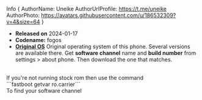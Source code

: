 Info { AuthorName: Uneike 
AuthorUrlProfile: https://t.me/uneike 
AuthorPhoto: https://avatars.githubusercontent.com/u/186532309?v=4&size=64 }
- **Released on** 2024-01-17
- **Codename:** fogos
- **[Original OS](https://mirrors.lolinet.com/firmware/lenomola/fogos/official)**
Original operating system of this phone.
Several versions are available there.
Get **software channel** name and **build number** from settings > about phone. Then download the one that matches.
<br>
If you're not running stock rom then use the command
<br>
```fastboot getvar ro.carrier```
<br>
To find your software channel
